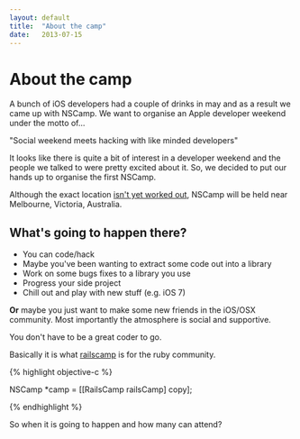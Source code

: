 ```yaml
---
layout: default
title:  "About the camp"
date:   2013-07-15
---
```


About the camp
==============

A bunch of iOS developers had a couple of drinks in may and as a result we came up with NSCamp.
We want to organise an Apple developer weekend under the motto of...

"Social weekend meets hacking with like minded developers"

It looks like there is quite a bit of interest in a developer weekend and the people we talked to were pretty excited about it. So, we decided to put our hands up to organise the first NSCamp.

Although the exact location [isn't yet worked out](/where.html), NSCamp will be held near Melbourne, Victoria, Australia. 

What's going to happen there?
-----------------------------

* You can code/hack
* Maybe you've been wanting to extract some code out into a library
* Work on some bugs fixes to a library you use
* Progress your side project
* Chill out and play with new stuff (e.g. iOS 7)
  
  
**Or** maybe you just want to make some new friends in the iOS/OSX community.
Most importantly the atmosphere is social and supportive. 

You don't have to be a great coder to go.


Basically it is what [railscamp](http://railscamps.com) is for the ruby community.

{% highlight objective-c %}

  NSCamp *camp = [[RailsCamp railsCamp] copy];

{% endhighlight %}

So when it is going to happen and how many can attend? 
